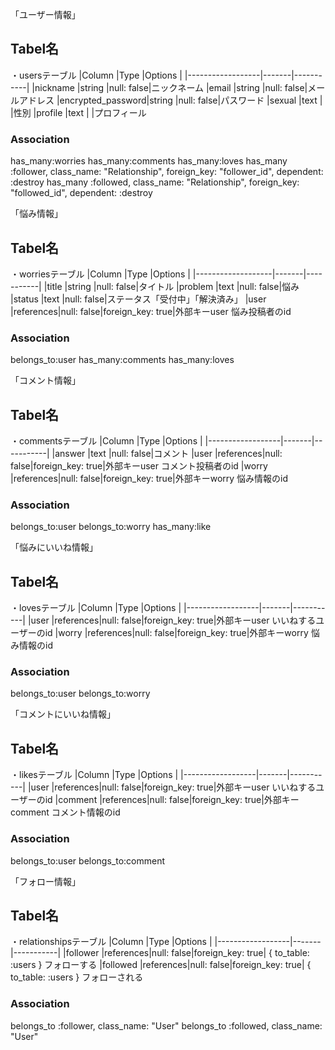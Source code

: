 「ユーザー情報」
## Tabel名
・usersテーブル
|Column            |Type   |Options    |
|------------------|-------|-----------|
|nickname          |string |null: false|ニックネーム
|email             |string |null: false|メールアドレス
|encrypted_password|string |null: false|パスワード
|sexual            |text   |           |性別
|profile           |text   |           |プロフィール

### Association
has_many:worries
has_many:comments
has_many:loves
has_many :follower, class_name: "Relationship", foreign_key: "follower_id", dependent: :destroy
has_many :followed, class_name: "Relationship", foreign_key: "followed_id", dependent: :destroy




「悩み情報」
## Tabel名
・worriesテーブル
|Column             |Type   |Options    |
|-------------------|-------|-----------|
|title              |string |null: false|タイトル
|problem            |text   |null: false|悩み
|status             |text   |null: false|ステータス「受付中」「解決済み」
|user               |references|null: false|foreign_key: true|外部キーuser 悩み投稿者のid
### Association
belongs_to:user
has_many:comments
has_many:loves



「コメント情報」
## Tabel名
・commentsテーブル
|Column            |Type   |Options    |
|------------------|-------|-----------|
|answer            |text   |null: false|コメント
|user              |references|null: false|foreign_key: true|外部キーuser コメント投稿者のid
|worry             |references|null: false|foreign_key: true|外部キーworry 悩み情報のid

### Association
belongs_to:user
belongs_to:worry
has_many:like




「悩みにいいね情報」
## Tabel名
・lovesテーブル
|Column            |Type   |Options    |
|------------------|-------|-----------|
|user              |references|null: false|foreign_key: true|外部キーuser いいねするユーザーのid
|worry             |references|null: false|foreign_key: true|外部キーworry 悩み情報のid

### Association
belongs_to:user
belongs_to:worry




「コメントにいいね情報」
## Tabel名
・likesテーブル
|Column            |Type   |Options    |
|------------------|-------|-----------|
|user              |references|null: false|foreign_key: true|外部キーuser いいねするユーザーのid
|comment           |references|null: false|foreign_key: true|外部キーcomment コメント情報のid

### Association
belongs_to:user
belongs_to:comment




「フォロー情報」
## Tabel名
・relationshipsテーブル
|Column            |Type   |Options    |
|------------------|-------|-----------|
|follower          |references|null: false|foreign_key: true| { to_table: :users } フォローする
|followed          |references|null: false|foreign_key: true| { to_table: :users } フォローされる

### Association
belongs_to :follower, class_name: "User"
belongs_to :followed, class_name: "User"